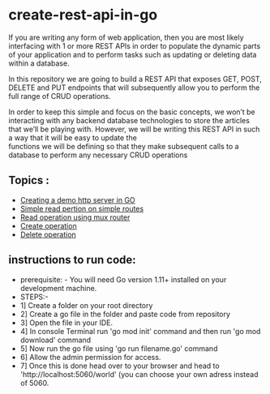 # create-rest-api-in-go

If you are writing any form of web application, then you are most likely interfacing with 1 or more REST APIs in order to populate
the dynamic parts of your application and to perform tasks such as updating or deleting data within a database.

In this repository we are going to build a REST API that exposes GET, POST, DELETE and PUT endpoints that will subsequently allow 
you to perform the full range of CRUD operations.

In order to keep this simple and focus on the basic concepts, we won’t be interacting with any backend database technologies to store
the articles that we’ll be playing with. However, we will be writing this REST API in such a way that it will be easy to update the  
functions we will be defining so that they make subsequent calls to a database to perform any necessary CRUD operations 

## Topics : 
* [Creating a demo http server in GO](https://github.com/sameerkhan97/create-rest-api-in-go/blob/master/creatingHttpServer.go)
* [Simple read pertion on simple routes](https://github.com/sameerkhan97/create-rest-api-in-go/blob/master/readOperationWithoutMuxRouter.go)
* [Read operation using mux router](https://github.com/sameerkhan97/create-rest-api-in-go/blob/master/readOperationUsingRouter.go)
* [Create operation](https://github.com/sameerkhan97/create-rest-api-in-go/blob/master/createOperation.go)
* [Delete operation](https://github.com/sameerkhan97/create-rest-api-in-go/blob/master/deleteOperation.go)


## instructions to run code:
 * prerequisite: - You will need Go version 1.11+ installed on your development machine.
 * STEPS:-
 * 1] Create a folder on your root directory
 * 2] Create a go file in the folder and paste code from repository
 * 3] Open the file in your IDE.
 * 4] In console Terminal run 'go mod init' command and then run 'go mod download' command 
 * 5] Now run the go file using 'go run filename.go' command
 * 6] Allow the admin permission for access.
 * 7] Once this is done head over to your browser and head to 'http://localhost:5060/world' (you can choose your own adress instead of 5060.
 
